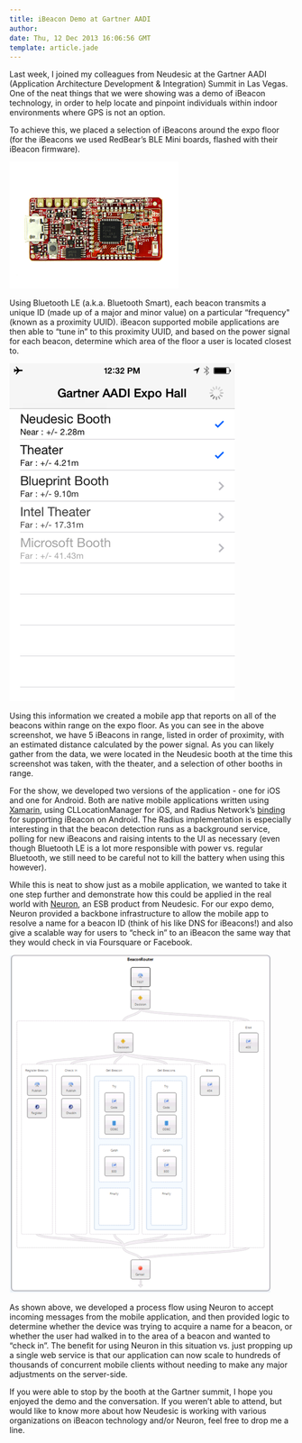 ```yaml
---
title: iBeacon Demo at Gartner AADI
author: 
date: Thu, 12 Dec 2013 16:06:56 GMT
template: article.jade
---
```


Last week, I joined my colleagues from Neudesic at the Gartner AADI (Application Architecture Development &amp; Integration) Summit in Las Vegas. One of the neat things that we were showing was a demo of iBeacon technology, in order to help locate and pinpoint individuals within indoor environments where GPS is not an option. 

To achieve this, we placed a selection of iBeacons around the expo floor (for the iBeacons we used RedBear’s BLE Mini boards, flashed with their iBeacon firmware).

![Red Bear BLE Mini](redbear_blemini.png)

Using Bluetooth LE (a.k.a. Bluetooth Smart), each beacon transmits a unique ID (made up of a major and minor value) on a particular “frequency" (known as a proximity UUID). iBeacon supported mobile applications are then able to “tune in” to this proximity UUID, and based on the power signal for each beacon, determine which area of the floor a user is located closest to.

![Gartner AADI screenshot](gartneraadi_screenshot.png)

Using this information we created a mobile app that reports on all of the beacons within range on the expo floor. As you can see in the above screenshot, we have 5 iBeacons in range, listed in order of proximity, with an estimated distance calculated by the power signal. As you can likely gather from the data, we were located in the Neudesic booth at the time this screenshot was taken, with the theater, and a selection of other booths in range.

For the show, we developed two versions of the application - one for iOS and one for Android. Both are native mobile applications written using [Xamarin](http://xamarin.com), using CLLocationManager for iOS, and Radius Network’s [binding](https://github.com/RadiusNetworks/android-ibeacon-service) for supporting iBeacon on Android. The Radius implementation is especially interesting in that the beacon detection runs as a background service, polling for new iBeacons and raising intents to the UI as necessary (even though Bluetooth LE is a lot more responsible with power vs. regular Bluetooth, we still need to be careful not to kill the battery when using this however).

While this is neat to show just as a mobile application, we wanted to take it one step further and demonstrate how this could be applied in the real world with [Neuron](http://www.neuronesb.com), an ESB product from Neudesic. For our expo demo, Neuron provided a backbone infrastructure to allow the mobile app to resolve a name for a beacon ID (think of his like DNS for iBeacons!) and also give a scalable way for users to “check in” to an iBeacon the same way that they would check in via Foursquare or Facebook.

![Neuron process flow](gartneraadi_neuron.png)

As shown above, we developed a process flow using Neuron to accept incoming messages from the mobile application, and then provided logic to determine whether the device was trying to acquire a name for a beacon, or whether the user had walked in to the area of a beacon and wanted to “check in”. The benefit for using Neuron in this situation vs. just propping up a single web service is that our application can now scale to hundreds of thousands of concurrent mobile clients without needing to make any major adjustments on the server-side.

If you were able to stop by the booth at the Gartner summit, I hope you enjoyed the demo and the conversation. If you weren’t able to attend, but would like to know more about how Neudesic is working with various organizations on iBeacon technology and/or Neuron, feel free to drop me a line.
